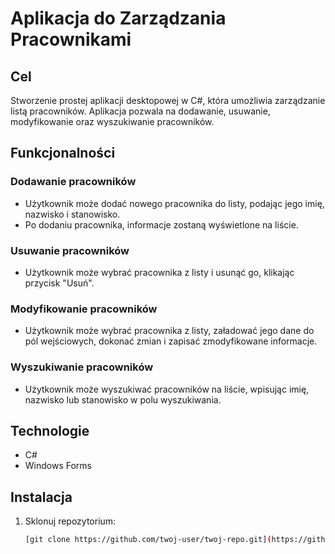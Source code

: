 # Aplikacja do Zarządzania Pracownikami

## Cel
Stworzenie prostej aplikacji desktopowej w C#, która umożliwia zarządzanie listą pracowników. Aplikacja pozwala na dodawanie, usuwanie, modyfikowanie oraz wyszukiwanie pracowników.

## Funkcjonalności

### Dodawanie pracowników
- Użytkownik może dodać nowego pracownika do listy, podając jego imię, nazwisko i stanowisko.
- Po dodaniu pracownika, informacje zostaną wyświetlone na liście.

### Usuwanie pracowników
- Użytkownik może wybrać pracownika z listy i usunąć go, klikając przycisk "Usuń".

### Modyfikowanie pracowników
- Użytkownik może wybrać pracownika z listy, załadować jego dane do pól wejściowych, dokonać zmian i zapisać zmodyfikowane informacje.

### Wyszukiwanie pracowników
- Użytkownik może wyszukiwać pracowników na liście, wpisując imię, nazwisko lub stanowisko w polu wyszukiwania.

## Technologie
- C#
- Windows Forms

## Instalacja
1. Sklonuj repozytorium:
   ```bash
   [git clone https://github.com/twoj-user/twoj-repo.git](https://github.com/Luceq9/-employee-list-C-.git)
